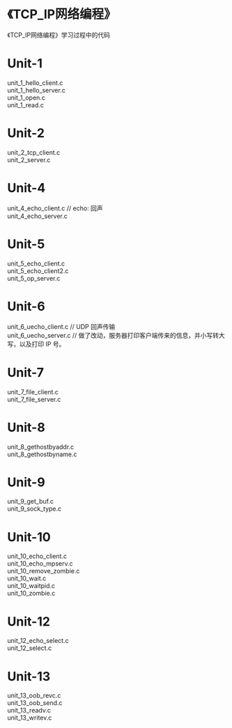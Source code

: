 # 《TCP_IP网络编程》
  《TCP_IP网络编程》学习过程中的代码

# Unit-1
  unit_1_hello_client.c  
  unit_1_hello_server.c  
  unit_1_open.c  
  unit_1_read.c  

# Unit-2  
  unit_2_tcp_client.c  
  unit_2_server.c   

# Unit-4  
  unit_4_echo_client.c    // echo: 回声  
  unit_4_echo_server.c  

# Unit-5  
  unit_5_echo_client.c    
  unit_5_echo_client2.c  
  unit_5_op_server.c  

# Unit-6  
  unit_6_uecho_client.c    // UDP 回声传输  
  unit_6_uecho_server.c    // 做了改动，服务器打印客户端传来的信息，并小写转大写，以及打印 IP 号。  

# Unit-7 
  unit_7_file_client.c  
  unit_7_file_server.c  
  
# Unit-8 
  unit_8_gethostbyaddr.c  
  unit_8_gethostbyname.c  
  
# Unit-9 
  unit_9_get_buf.c  
  unit_9_sock_type.c  

# Unit-10
  unit_10_echo_client.c  
  unit_10_echo_mpserv.c  
  unit_10_remove_zombie.c  
  unit_10_wait.c  
  unit_10_waitpid.c  
  unit_10_zombie.c  

# Unit-12
  unit_12_echo_select.c  
  unit_12_select.c  

# Unit-13
  unit_13_oob_revc.c  
  unit_13_oob_send.c  
  unit_13_readv.c  
  unit_13_writev.c  

